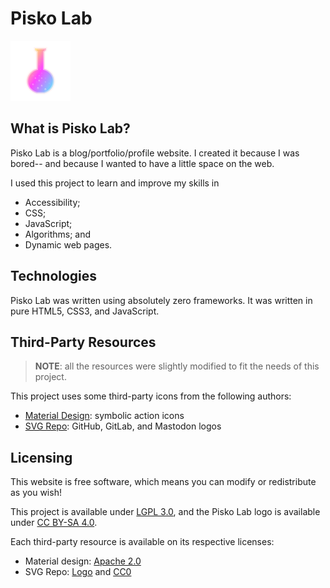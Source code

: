 # Pisko Lab

![Pisko Lab logo](img/logo.svg)

## What is Pisko Lab?

Pisko Lab is a blog/portfolio/profile website. I created it because I was bored--
and because I wanted to have a little space on the web.

I used this project to learn and improve my skills in

- Accessibility;
- CSS;
- JavaScript;
- Algorithms; and
- Dynamic web pages.

## Technologies

Pisko Lab was written using absolutely zero frameworks. It was written in pure
HTML5, CSS3, and JavaScript.

## Third-Party Resources

> **NOTE**: all the resources were slightly modified to fit the needs of this project.

This project uses some third-party icons from the following authors:

- [Material Design](https://fonts.google.com/icons): symbolic action icons
- [SVG Repo](https://www.svgrepo.com): GitHub, GitLab, and Mastodon logos

## Licensing

This website is free software, which means you can modify or redistribute as
you wish!

This project is available under [LGPL 3.0](LICENSE_LGPL-3.0.txt), and the
Pisko Lab logo is available under [CC BY-SA 4.0](LICENSE_CC-BY-SA-4.0.txt).

Each third-party resource is available on its respective licenses:

- Material design: [Apache 2.0](https://www.apache.org/licenses/LICENSE-2.0)
- SVG Repo: [Logo](https://www.svgrepo.com/page/licensing/#Logo) and
  [CC0](https://www.svgrepo.com/page/licensing/#CC0)
